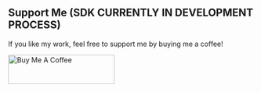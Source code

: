## Support Me (SDK CURRENTLY IN DEVELOPMENT PROCESS)

If you like my work, feel free to support me by buying me a coffee!

<a href="https://www.buymeacoffee.com/adnan_dev" target="_blank">
  <img src="https://cdn.buymeacoffee.com/buttons/v2/default-yellow.png" alt="Buy Me A Coffee" style="height: 60px !important;width: 217px !important;">
</a>
